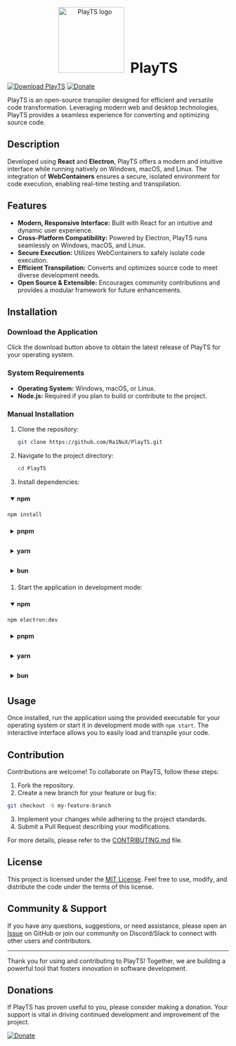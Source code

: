 <p align="center">
  <img src="https://github.com/Ra1NuX/PlayTS/blob/main/public/icon.png" alt="PlayTS logo" width="150"/>
  <span style="font-size: 2rem; font-weight: bold; margin-left: 10px;">PlayTS</span>
</p>



[![Download PlayTS](https://img.shields.io/badge/Download-PlayTS-blue)](https://github.com/Ra1NuX/PlayTS/releases/latest) [![Donate](https://img.shields.io/badge/Donate-Support%20Us-green)](https://www.paypal.me/Ra1NuXs)

PlayTS is an open-source transpiler designed for efficient and versatile code transformation. Leveraging modern web and desktop technologies, PlayTS provides a seamless experience for converting and optimizing source code.

## Description

Developed using **React** and **Electron**, PlayTS offers a modern and intuitive interface while running natively on Windows, macOS, and Linux. The integration of **WebContainers** ensures a secure, isolated environment for code execution, enabling real-time testing and transpilation.

## Features

- **Modern, Responsive Interface:** Built with React for an intuitive and dynamic user experience.
- **Cross-Platform Compatibility:** Powered by Electron, PlayTS runs seamlessly on Windows, macOS, and Linux.
- **Secure Execution:** Utilizes WebContainers to safely isolate code execution.
- **Efficient Transpilation:** Converts and optimizes source code to meet diverse development needs.
- **Open Source & Extensible:** Encourages community contributions and provides a modular framework for future enhancements.

## Installation

### Download the Application

Click the download button above to obtain the latest release of PlayTS for your operating system.

### System Requirements

- **Operating System:** Windows, macOS, or Linux.
- **Node.js:** Required if you plan to build or contribute to the project.

### Manual Installation

1. Clone the repository:

   ```bash
   git clone https://github.com/Ra1NuX/PlayTS.git
   ```

2. Navigate to the project directory:

   ```bash
   cd PlayTS
   ```

3. Install dependencies:

<details open style="border-radius: 4px; margin-bottom: 1em;">
  <summary style="padding: 0.5em; cursor: pointer; font-weight: bold;">
    npm
  </summary>

```bash
npm install
```

</details>

<details style="border-radius: 4px; margin-bottom: 1em;">
  <summary style="padding: 0.5em; cursor: pointer; font-weight: bold;">
    pnpm
  </summary>

```bash
pnpm install
```

  </div>
</details>

<details style="border-radius: 4px; margin-bottom: 1em;">
  <summary style="padding: 0.5em; cursor: pointer; font-weight: bold;">
    yarn
  </summary>

```bash
yarn add
```

  </div>
</details>

<details style="border-radius: 4px; margin-bottom: 1em;">
  <summary style="padding: 0.5em; cursor: pointer; font-weight: bold;">
    bun
  </summary>

```bash
bun add
```

  </div>
</details>

1. Start the application in development mode:

<details open style="border-radius: 4px; margin-bottom: 1em;">
  <summary style="padding: 0.5em; cursor: pointer; font-weight: bold;">
    npm
  </summary>

```bash
npm electron:dev
```

</details>


<details style="border-radius: 4px; margin-bottom: 1em;">
  <summary style="padding: 0.5em; cursor: pointer; font-weight: bold;">
    pnpm
  </summary>

```bash
pnpm electron:dev
```

  </div>
</details>

<details style="border-radius: 4px; margin-bottom: 1em;">
  <summary style="padding: 0.5em; cursor: pointer; font-weight: bold;">
    yarn
  </summary>

```bash
yarn electron:dev
```

  </div>
</details>

<details style="border-radius: 4px; margin-bottom: 1em;">
  <summary style="padding: 0.5em; cursor: pointer; font-weight: bold;">
    bun
  </summary>

```bash
bun electron:dev
```

  </div>
</details>



## Usage

Once installed, run the application using the provided executable for your operating system or start it in development mode with `npm start`. The interactive interface allows you to easily load and transpile your code.

## Contribution

Contributions are welcome! To collaborate on PlayTS, follow these steps:

1. Fork the repository.
2. Create a new branch for your feature or bug fix:

```bash
git checkout -b my-feature-branch
```

3. Implement your changes while adhering to the project standards.
4. Submit a Pull Request describing your modifications.

For more details, please refer to the [CONTRIBUTING.md](CONTRIBUTING.md) file.

## License

This project is licensed under the [MIT License](LICENSE). Feel free to use, modify, and distribute the code under the terms of this license.

## Community & Support

If you have any questions, suggestions, or need assistance, please open an [Issue](https://github.com/Ra1NuX/PlayTS/issues) on GitHub or join our community on Discord/Slack to connect with other users and contributors.

---

Thank you for using and contributing to PlayTS! Together, we are building a powerful tool that fosters innovation in software development.

## Donations

If PlayTS has proven useful to you, please consider making a donation. Your support is vital in driving continued development and improvement of the project.

[![Donate](https://img.shields.io/badge/Donate-Support%20Us-green)](https://www.paypal.me/Ra1NuXs)
